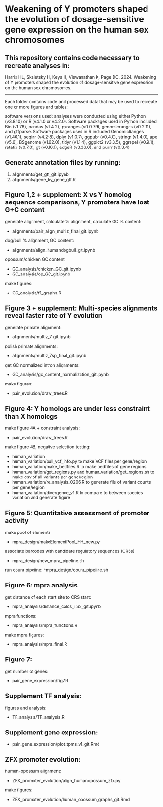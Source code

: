 # Weakening of Y promoters shaped the evolution of dosage-sensitive gene expression on the human sex chromosomes

## This repository contains code necessary to recreate analyses in: 

Harris HL, Skaletsky H, Keys H, Viswanathan K, Page DC. 2024. Weakening of Y promoters shaped the evolution of dosage-sensitive gene expression on the human sex chromosomes. 
___ 

Each folder contains code and processed data that may be used to recreate one or more figures and tables:  
 
software versions used: 
analyses were conducted using either Python (v3.8.10) or R (v4.1.0 or v4.2.0). Software packages used in Python included Bio (v1.76), pandas (v1.4.2), pyranges (v0.0.79), genomicranges (v0.2.11), and gtfparse. Software packages used in R included GenomicRanges (v1.46.1), seqinr (v4.2-8), dplyr (v1.0.7), ggpubr (v0.4.0), stringr (v1.4.0), ape (v5.6), BSgenome (v1.62.0), tidyr (v1.1.4), ggplot2 (v3.3.5), ggrepel (v0.9.1), rstatix (v0.7.0), gt (v0.10.1), edgeR (v3.36.0), and purrr (v0.3.4).

## Generate annotation files by running:
  1. alignments/get_gtf_git.ipynb
  2. alignments/gene_by_gene_gtf.R

## Figure 1,2 + supplement: X vs Y homolog sequence comparisons, Y promoters have lost G+C content 

 generate alignment, calculate % alignment, calculate GC % content:  
 * alignments/pair_align_multiz_final_git.ipynb

 dog/bull % alignment, GC content: 
 * alignments/align_humandogbull_git.ipynb 

 opossum/chicken GC content: 
 * GC_analysis/chicken_GC_git.ipynb
 * GC_analysis/op_GC_git.ipynb

 make figures:
 * GC_analysis/f1_graphs.R

## Figure 3 + supplement: Multi-species alignments reveal faster rate of Y evolution 

 generate primate alignment: 
 * alignments/multiz_7 git.ipynb

 polish primate alignments:
 * alignments/multiz_7sp_final_git.ipynb

 get GC normalized intron alignments: 
 * GC_analysis/gc_content_normalization_git.ipynb

 make figures:
 * pair_evolution/draw_trees.R 

## Figure 4: Y homologs are under less constraint than X homologs 

  make figure 4A + constraint analysis: 
  * pair_evolution/draw_trees.R 

  make figure 4B, negative selection testing: 
  * human_variation
  * human_variation/pull_vcf_info.py to make VCF files per gene/region 
  * human_variation/make_bedfiles.R to make bedfiles of gene regions
  * human_variation/get_regions.py and human_variation/get_regions.sh to make csv of all variants per gene/region
  * human_variation/re_analysis_0206.R to generate file of variant counts per gene/region
  * human_variation/divergence_v1.R to compare to between species variation and generate figure 


## Figure 5: Quantitative assessment of promoter activity

  make pool of elements
  * mpra_design/makeElementPool_HH_new.py

  associate barcodes with candidate regulatory sequences (CRSs)
  * mpra_design/new_mpra_pipeline.sh

  run count pipeline: 
  *mpra_design/count_pipeline.sh

## Figure 6: mpra analysis

  get distance of each start site to CRS start: 
  * mpra_analysis/distance_calcs_TSS_git.ipynb

  mpra functions: 
  * mpra_analysis/mpra_functions.R

  make mpra figures: 
  * mpra_analysis/mpra_final.R

## Figure 7: 
 get number of genes: 
 * pair_gene_expression/fig7.R

## Supplement TF analysis: 

 figures and analysis: 
 * TF_analysis/TF_analysis.R


## Supplement gene expression: 

 * pair_gene_expression/plot_tpms_v1_git.Rmd 
 
## ZFX promoter evolution: 

  human-opossum alignment: 
  * ZFX_promoter_evolution/align_humanopossum_zfx.py
 
  make figures:
  * ZFX_promoter_evolution/human_opossum_graphs_git.Rmd
















